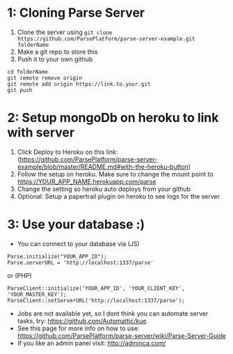 1: Cloning Parse Server
=====

1. Clone the server using `git clone https://github.com/ParsePlatform/parse-server-example.git folderName`
2. Make a git repo to store this
3. Push it to your own github 
```
cd folderName
git remote remove origin
git remote add origin https://link.to.your.git
git push
```


2: Setup mongoDb on heroku to link with server
=====

1. Click Deploy to Heroku on this link: (https://github.com/ParsePlatform/parse-server-example/blob/master/README.md#with-the-heroku-button)
2. Follow the setup on heroku. Make sure to change the mount point to https://YOUR_APP_NAME.herokuapp.com/parse
3. Change the setting so heroku auto deploys from your github
4. Optional: Setup a papertrail plugin on heroku to see logs for the server

3: Use your database :)
=====

- You can connect to your database via (JS)
```
Parse.initialize("YOUR_APP_ID");
Parse.serverURL = 'http://localhost:1337/parse'
```
or (PHP)
```
ParseClient::initialize('YOUR_APP_ID', 'YOUR_CLIENT_KEY', 'YOUR_MASTER_KEY');
ParseClient::setServerURL('http://localhost:1337/parse');
```
- Jobs are not available yet, so I dont think you can automate server tasks, try: https://github.com/Automattic/kue
- See this page for more info on how to use: https://github.com/ParsePlatform/parse-server/wiki/Parse-Server-Guide
- If you like an admin panel visit: http://adminca.com/
